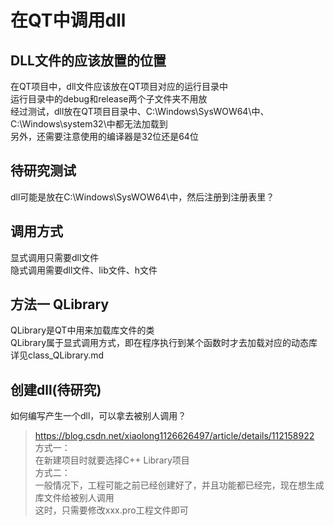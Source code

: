 # 在QT中调用dll

## DLL文件的应该放置的位置
在QT项目中，dll文件应该放在QT项目对应的运行目录中  
运行目录中的debug和release两个子文件夹不用放  
经过测试，dll放在QT项目目录中、C:\Windows\SysWOW64\中、C:\Windows\system32\中都无法加载到  
另外，还需要注意使用的编译器是32位还是64位  

## 待研究测试
dll可能是放在C:\Windows\SysWOW64\中，然后注册到注册表里？

## 调用方式
显式调用只需要dll文件  
隐式调用需要dll文件、lib文件、h文件  

## 方法一 QLibrary
QLibrary是QT中用来加载库文件的类  
QLibrary属于显式调用方式，即在程序执行到某个函数时才去加载对应的动态库  
详见class_QLibrary.md  

## 创建dll(待研究)
如何编写产生一个dll，可以拿去被别人调用？
> https://blog.csdn.net/xiaolong1126626497/article/details/112158922
方式一：  
在新建项目时就要选择C++ Library项目  
方式二：  
一般情况下，工程可能之前已经创建好了，并且功能都已经完，现在想生成库文件给被别人调用  
这时，只需要修改xxx.pro工程文件即可  